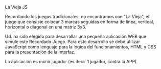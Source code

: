 La Vieja JS

Recordando los juegos tradicionales, no encontramos con "La Vieja", el juego que consiste colocar 3 marcas seguidas en forma de linea, vertical, horizontal o diagonal en una matriz 3x3.

Ud. ha sido elegido para desarrollar una pequeña aplicación WEB que simule este Recordado Juego. Para este desarrollo se debe utilizar JavaScript como lenguaje para la lógica del funcionamientos, HTML y CSS para la presentación de la interfaz.

La aplicación es mono jugador (es decir 1 jugador, contra la APP).

